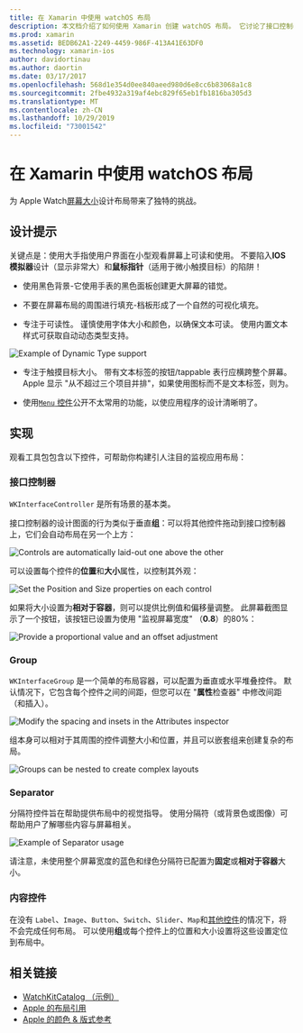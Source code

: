 ```yaml
---
title: 在 Xamarin 中使用 watchOS 布局
description: 本文档介绍了如何使用 Xamarin 创建 watchOS 布局。 它讨论了接口控制器、组、分隔符和内容控件。
ms.prod: xamarin
ms.assetid: BEDB62A1-2249-4459-986F-413A41E63DF0
ms.technology: xamarin-ios
author: davidortinau
ms.author: daortin
ms.date: 03/17/2017
ms.openlocfilehash: 568d1e354d0ee840aeed980d6e8cc6b83068a1c8
ms.sourcegitcommit: 2fbe4932a319af4ebc829f65eb1fb1816ba305d3
ms.translationtype: MT
ms.contentlocale: zh-CN
ms.lasthandoff: 10/29/2019
ms.locfileid: "73001542"
---
```

# <a name="working-with-watchos-layout-in-xamarin"></a>在 Xamarin 中使用 watchOS 布局

为 Apple Watch[屏幕大小](~/ios/watchos/app-fundamentals/screen-sizes.md)设计布局带来了独特的挑战。

## <a name="design-tips"></a>设计提示

关键点是：使用大手指使用户界面在小型观看屏幕上可读和使用。 不要陷入**IOS 模拟器**设计（显示非常大）和**鼠标指针**（适用于微小触摸目标）的陷阱！

- 使用黑色背景-它使用手表的黑色面板创建更大屏幕的错觉。

- 不要在屏幕布局的周围进行填充-档板形成了一个自然的可视化填充。

- 专注于可读性。 谨慎使用字体大小和颜色，以确保文本可读。 使用内置文本样式可获取自动动态类型支持。

![](layout-images/type.png "Example of Dynamic Type support")

- 专注于触摸目标大小。 带有文本标签的按钮/tappable 表行应横跨整个屏幕。 Apple 显示 "从不超过三个项目并排"，如果使用图标而不是文本标签，则为。

- 使用[`Menu` 控件](~/ios/watchos/user-interface/menu.md)公开不太常用的功能，以使应用程序的设计清晰明了。

## <a name="implementation"></a>实现

观看工具包包含以下控件，可帮助你构建引人注目的监视应用布局：

### <a name="interface-controller"></a>接口控制器

`WKInterfaceController` 是所有场景的基本类。

接口控制器的设计图面的行为类似于垂直**组**：可以将其他控件拖动到接口控制器上，它们会自动布局在另一个上方：

![](layout-images/controller-scene.png "Controls are automatically laid-out one above the other")

可以设置每个控件的**位置**和**大小**属性，以控制其外观：

![](layout-images/positionsize-attributes.png "Set the Position and Size properties on each control")

如果将大小设置为**相对于容器**，则可以提供比例值和偏移量调整。 此屏幕截图显示了一个按钮，该按钮已设置为使用 "监视屏幕宽度" （**0.8**）的80%：

![](layout-images/button-attributes.png "Provide a proportional value and an offset adjustment")

### <a name="group"></a>Group

`WKInterfaceGroup` 是一个简单的布局容器，可以配置为垂直或水平堆叠控件。 默认情况下，它包含每个控件之间的间距，但您可以在 "**属性**检查器" 中修改间距（和插入）。

![](layout-images/group-attributes.png "Modify the spacing and insets in the Attributes inspector")

组本身可以相对于其周围的控件调整大小和位置，并且可以嵌套组来创建复杂的布局。

![](layout-images/group-scene.png "Groups can be nested to create complex layouts")

### <a name="separator"></a>Separator

分隔符控件旨在帮助提供布局中的视觉指导。 使用分隔符（或背景色或图像）可帮助用户了解哪些内容与屏幕相关。

![](layout-images/separator-scene.png "Example of Separator usage")

请注意，未使用整个屏幕宽度的蓝色和绿色分隔符已配置为**固定**或**相对于容器**大小。

### <a name="content-controls"></a>内容控件

在没有 `Label`、`Image`、`Button`、`Switch`、`Slider`、`Map`和[其他控件](~/ios/watchos/user-interface/index.md)的情况下，将不会完成任何布局。
可以使用**组**或每个控件上的位置和大小设置将这些设置定位到布局中。

## <a name="related-links"></a>相关链接

- [WatchKitCatalog （示例）](https://docs.microsoft.com/samples/xamarin/ios-samples/watchos-watchkitcatalog)
- [Apple 的布局引用](https://developer.apple.com/library/prerelease/ios/documentation/UserExperience/Conceptual/WatchHumanInterfaceGuidelines/Layout.html)
- [Apple 的颜色 & 版式参考](https://developer.apple.com/library/prerelease/ios/documentation/UserExperience/Conceptual/WatchHumanInterfaceGuidelines/ColorandTypography.html)
